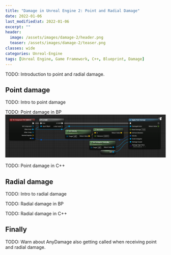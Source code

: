 ```yaml
---
title: "Damage in Unreal Engine 2: Point and Radial Damage"
date: 2022-01-06
last_modified)at: 2022-01-06
excerpt: ""
header:
  image: /assets/images/damage-2/header.png
  teaser: /assets/images/damage-2/teaser.png
classes: wide
categories: Unreal-Engine
tags: [Unreal Engine, Game Framework, C++, Blueprint, Damage]
---
```

TODO: Introduction to point and radial damage.

## Point damage
TODO: Intro to point damage

TODO: Point damage in BP
![An example of how point damage can be applied in blueprint.](/assets/images/damage-2/apply-point-damage.png)

TODO: Point damage in C++

## Radial damage
TODO: Intro to radial damage

TODO: Radial damage in BP

TODO: Radial damage in C++

## Finally
TODO: Warn about AnyDamage also getting called when receiving point and radial damage.